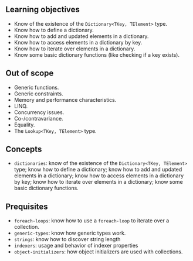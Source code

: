 ## Learning objectives

- Know of the existence of the `Dictionary<TKey, TElement>` type.
- Know how to define a dictionary.
- Know how to add and updated elements in a dictionary.
- Know how to access elements in a dictionary by key.
- Know how to iterate over elements in a dictionary.
- Know some basic dictionary functions (like checking if a key exists).

## Out of scope

- Generic functions.
- Generic constraints.
- Memory and performance characteristics.
- LINQ.
- Concurrency issues.
- Co-/contravariance.
- Equality.
- The `Lookup<TKey, TElement>` type.

## Concepts

- `dictionaries`: know of the existence of the `Dictionary<TKey, TElement>` type; know how to define a dictionary; know how to add and updated elements in a dictionary; know how to access elements in a dictionary by key; know how to iterate over elements in a dictionary; know some basic dictionary functions.

## Prequisites

- `foreach-loops`: know how to use a `foreach-loop` to iterate over a collection.
- `generic-types`: know how generic types work.
- `strings`: know how to discover string length
- `indexers`: usage and behavior of indexer properties
- `object-initializers`: how object initializers are used with collections.

[how-to-implement-a-concept-exercise]: https://github.com/exercism/v3/blob/master/docs/maintainers/generic-how-to-implement-a-concept-exercise.md
[implemented-exercises]: https://github.com/exercism/v3/tree/master/languages/csharp/exercises/concept/README.md#implemented-exercises
[reference]: https://github.com/exercism/v3/blob/master/languages/csharp/reference/README.md#reference-docs
[reference-dictionary]: https://github.com/exercism/v3/blob/master/reference/types/dictionary.md
[reference-example]: https://github.com/exercism/v3/blob/master/reference/types/string.md#implementations
[exercise-example]: https://github.com/exercism/v3/tree/master/languages/csharp/exercises/concept/numbers-floating-point
[design-example]: https://github.com/exercism/v3/blob/master/languages/csharp/exercises/concept/numbers/.meta/design.md
[config.json-example]: https://github.com/exercism/v3/blob/master/languages/csharp/exercises/concept/numbers/.meta/config.json
[concept-exercises]: https://github.com/exercism/v3/blob/master/docs/concept-exercises.md
[dictionaries-docs]: https://docs.microsoft.com/en-us/dotnet/api/system.collections.generic.dictionary-2?view=netcore-3.1
[dictionaries-tutorial]: https://csharp.net-tutorials.com/collections/dictionaries/
